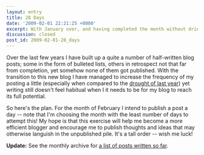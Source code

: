 ```yaml
---
layout: entry
title: 28 Days
date: '2009-02-01 22:21:25 +0000'
excerpt: With January over, and having completed the month without drinking coffee, so on to February and a far more ambitious challenge.
discussion: closed
post_id: 2009-02-01-28_days
---
```

Over the last few years I have built up a quite a number of half-written blog posts; some in the form of bulleted lists, others in retrospect not that far from completion, yet somehow none of them got published. With the transition to this new blog I have managed to increase the frequency of my posting a little (especially when compared to the [drought of last year][1]) yet writing still doesn't feel habitual when I it needs to be for my blog to reach its full potential.

So here's the plan. For the month of February I intend to publish a post a day -- note that I'm choosing the month with the least number of days to attempt this! My hope is that this exercise will help me become a more efficient blogger and encourage me to publish thoughts and ideas that may otherwise languish in the unpublished pile. It's a tall order -- wish me luck!

**Update:** See the monthly archive for [a list of posts written so far][2].

[1]: /2008/
[2]: /2009/02/